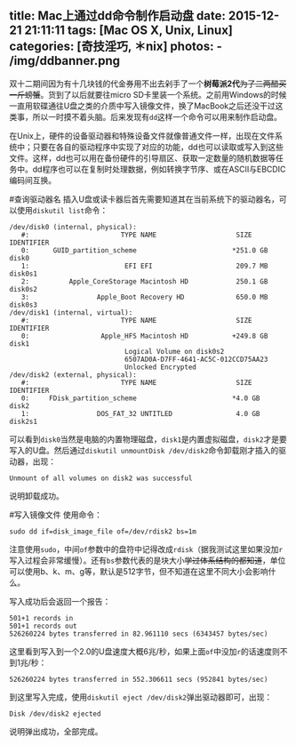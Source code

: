 title: Mac上通过dd命令制作启动盘
date: 2015-12-21 21:11:11
tags: [Mac OS X, Unix, Linux]
categories: [奇技淫巧, ＊nix]
photos: 
	- /img/ddbanner.png
---
双十二期间因为有十几块钱的代金券用不出去剁手了一个**树莓派2代**~~为了二两醋买一斤螃蟹~~。货到了以后就要往micro SD卡里装一个系统。之前用Windows的时候一直用软碟通往U盘之类的介质中写入镜像文件，换了MacBook之后还没干过这类事，所以一时摸不着头脑。后来发现有`dd`这样一个命令可以用来制作启动盘。

在Unix上，硬件的设备驱动器和特殊设备文件就像普通文件一样，出现在文件系统中；只要在各自的驱动程序中实现了对应的功能，dd也可以读取或写入到这些文件。这样，dd也可以用在备份硬件的引导扇区、获取一定数量的随机数据等任务中。dd程序也可以在复制时处理数据，例如转换字节序、或在ASCII与EBCDIC编码间互换。

#查询驱动器名
插入U盘或读卡器后首先需要知道其在当前系统下的驱动器名，可以使用`diskutil list`命令：

	/dev/disk0 (internal, physical):
	   #:                       TYPE NAME                    SIZE       IDENTIFIER
	   0:      GUID_partition_scheme                        *251.0 GB   disk0
	   1:                        EFI EFI                     209.7 MB   disk0s1
	   2:          Apple_CoreStorage Macintosh HD            250.1 GB   disk0s2
	   3:                 Apple_Boot Recovery HD             650.0 MB   disk0s3
	/dev/disk1 (internal, virtual):
	   #:                       TYPE NAME                    SIZE       IDENTIFIER
	   0:                  Apple_HFS Macintosh HD           +249.8 GB   disk1
                                 Logical Volume on disk0s2
                                 6507AD0A-D7FF-4641-AC5C-012CCD75AA23
                                 Unlocked Encrypted
	/dev/disk2 (external, physical):
	   #:                       TYPE NAME                    SIZE       IDENTIFIER
	   0:     FDisk_partition_scheme                        *4.0 GB     disk2
	   1:                 DOS_FAT_32 UNTITLED                4.0 GB     disk2s1
	   
可以看到`disk0`当然是电脑的内置物理磁盘，`disk1`是内置虚拟磁盘，`disk2`才是要写入的U盘。然后通过`diskutil unmountDisk /dev/disk2`命令卸载刚才插入的驱动器，出现：

	Unmount of all volumes on disk2 was successful
	
说明卸载成功。

#写入镜像文件
使用命令：

	sudo dd if=disk_image_file of=/dev/rdisk2 bs=1m
	
注意使用`sudo`，中间`of`参数中的盘符中记得改成`rdisk`（据我测试这里如果没加`r`写入过程会非常缓慢）。还有`bs`参数代表的是块大小~~学过体系结构的都知道~~，单位可以使用b、k、m、g等，默认是512字节，但不知道在这里不同大小会影响什么。

写入成功后会返回一个报告：

	501+1 records in
	501+1 records out
	526260224 bytes transferred in 82.961110 secs (6343457 bytes/sec)
	
这里看到写入到一个2.0的U盘速度大概6兆/秒，如果上面`of`中没加`r`的话速度则不到1兆/秒：

	526260224 bytes transferred in 552.306611 secs (952841 bytes/sec)
	
到这里写入完成，使用`diskutil eject /dev/disk2`弹出驱动器即可，出现：

	Disk /dev/disk2 ejected

说明弹出成功，全部完成。